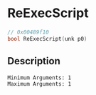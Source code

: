 # ReExecScript
```c
// 0x00489f10
bool ReExecScript(unk p0)
```
## Description
```
Minimum Arguments: 1
Maximum Arguments: 1
```
